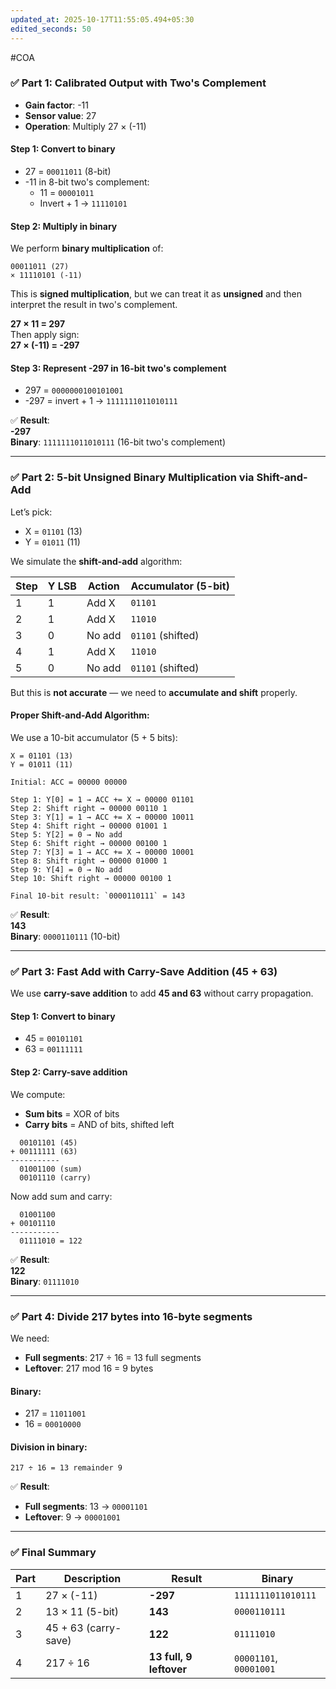 ```yaml
---
updated_at: 2025-10-17T11:55:05.494+05:30
edited_seconds: 50
---
```

#COA 
### ✅ **Part 1: Calibrated Output with Two's Complement**
- **Gain factor**: -11  
- **Sensor value**: 27  
- **Operation**: Multiply 27 × (-11)

#### Step 1: Convert to binary
- 27 = `00011011` (8-bit)
- -11 in 8-bit two's complement:
  - 11 = `00001011`
  - Invert + 1 → `11110101`

#### Step 2: Multiply in binary
We perform **binary multiplication** of:
```
00011011 (27)
× 11110101 (-11)
```

This is **signed multiplication**, but we can treat it as **unsigned** and then interpret the result in two's complement.

**27 × 11 = 297**  
Then apply sign:  
**27 × (-11) = -297**

#### Step 3: Represent -297 in 16-bit two's complement
- 297 = `0000000100101001`
- -297 = invert + 1 → `1111111011010111`

✅ **Result**:  
**-297**  
**Binary**: `1111111011010111` (16-bit two's complement)

---

### ✅ **Part 2: 5-bit Unsigned Binary Multiplication via Shift-and-Add**
Let’s pick:
- X = `01101` (13)
- Y = `01011` (11)

We simulate the **shift-and-add** algorithm:

| Step | Y LSB | Action | Accumulator (5-bit) |
| ---- | ----- | ------ | ------------------- |
| 1    | 1     | Add X  | `01101`             |
| 2    | 1     | Add X  | `11010`             |
| 3    | 0     | No add | `01101` (shifted)   |
| 4    | 1     | Add X  | `11010`             |
| 5    | 0     | No add | `01101` (shifted)   |

But this is **not accurate** — we need to **accumulate and shift** properly.

#### Proper Shift-and-Add Algorithm:
We use a 10-bit accumulator (5 + 5 bits):

```
X = 01101 (13)
Y = 01011 (11)

Initial: ACC = 00000 00000

Step 1: Y[0] = 1 → ACC += X → 00000 01101
Step 2: Shift right → 00000 00110 1
Step 3: Y[1] = 1 → ACC += X → 00000 10011
Step 4: Shift right → 00000 01001 1
Step 5: Y[2] = 0 → No add
Step 6: Shift right → 00000 00100 1
Step 7: Y[3] = 1 → ACC += X → 00000 10001
Step 8: Shift right → 00000 01000 1
Step 9: Y[4] = 0 → No add
Step 10: Shift right → 00000 00100 1

Final 10-bit result: `0000110111` = 143
```

✅ **Result**:  
**143**  
**Binary**: `0000110111` (10-bit)

---

### ✅ **Part 3: Fast Add with Carry-Save Addition (45 + 63)**
We use **carry-save addition** to add **45 and 63** without carry propagation.

#### Step 1: Convert to binary
- 45 = `00101101`
- 63 = `00111111`

#### Step 2: Carry-save addition
We compute:
- **Sum bits** = XOR of bits
- **Carry bits** = AND of bits, shifted left

```
  00101101 (45)
+ 00111111 (63)
-----------
  01001100 (sum)
  00101110 (carry)
```

Now add sum and carry:
```
  01001100
+ 00101110
-----------
  01111010 = 122
```

✅ **Result**:  
**122**  
**Binary**: `01111010`

---

### ✅ **Part 4: Divide 217 bytes into 16-byte segments**
We need:
- **Full segments**: 217 ÷ 16 = 13 full segments
- **Leftover**: 217 mod 16 = 9 bytes

#### Binary:
- 217 = `11011001`
- 16 = `00010000`

#### Division in binary:
```
217 ÷ 16 = 13 remainder 9
```

✅ **Result**:
- **Full segments**: 13 → `00001101`
- **Leftover**: 9 → `00001001`

---

### ✅ Final Summary

| Part | Description          | Result                  | Binary                 |
| ---- | -------------------- | ----------------------- | ---------------------- |
| 1    | 27 × (-11)           | **-297**                | `1111111011010111`     |
| 2    | 13 × 11 (5-bit)      | **143**                 | `0000110111`           |
| 3    | 45 + 63 (carry-save) | **122**                 | `01111010`             |
| 4    | 217 ÷ 16             | **13 full, 9 leftover** | `00001101`, `00001001` |
